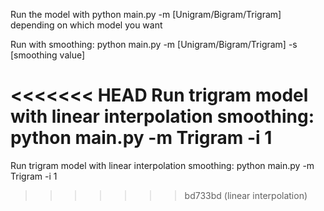 Run the model with python main.py -m [Unigram/Bigram/Trigram] depending on which model you want

Run with smoothing: python main.py -m [Unigram/Bigram/Trigram] -s [smoothing value]

<<<<<<< HEAD
Run trigram model with linear interpolation smoothing: python main.py -m Trigram -i 1
=======
Run trigram model with linear interpolation smoothing: python main.py -m Trigram -i 1
>>>>>>> bd733bd (linear interpolation)
